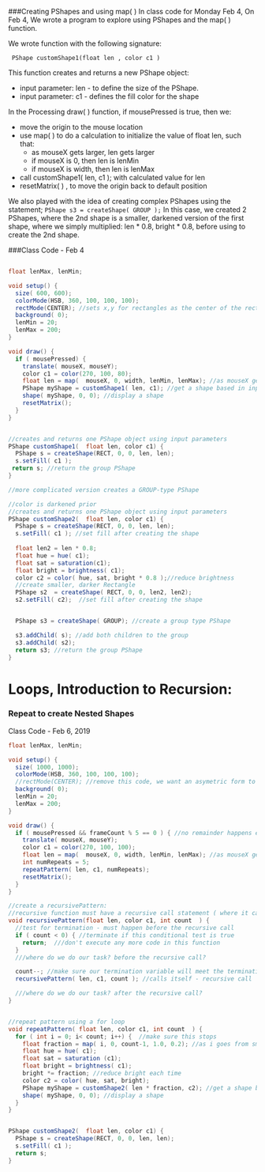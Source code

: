 ###Creating PShapes and using map( )
In class code for Monday Feb 4, 
On Feb 4, We wrote a program to explore using PShapes and the map( ) function.  

We wrote function with the following signature:
 
 ` PShape customShape1(float len , color c1 )` 
 
 This function creates and returns a new PShape object:
   
   - input parameter: len - to define the size of the PShape.
   - input parameter: c1 - defines the fill color for the shape
 
In the Processing draw( ) function, if mousePressed is true, then we:
   - move the origin to the mouse location
   - use map( ) to do a calculation to initialize the value of float len, such that:
     - as mouseX gets larger, len gets larger 
     - if mouseX is 0, then len is lenMin
     - if mouseX is width, then len is lenMax
   - call customShape1(  len, c1 ); with calculated value for len 
   - resetMatrix( ) , to move the origin back to default position
    
 We also played with the idea of creating complex PShapes using the statement; `PShape s3 = createShape( GROUP );`
In this case, we created 2 PShapes, where the 2nd shape is a smaller, darkened version of the first shape, where we simply multiplied: len * 0.8, bright * 0.8, before using to create the 2nd shape.

###Class Code - Feb 4

```java

float lenMax, lenMin;

void setup() {
  size( 600, 600);
  colorMode(HSB, 360, 100, 100, 100);
  rectMode(CENTER); //sets x,y for rectangles as the center of the rectangle
  background( 0);
  lenMin = 20;
  lenMax = 200;
}

void draw() {
  if ( mousePressed) {
    translate( mouseX, mouseY);
    color c1 = color(270, 100, 80);
    float len = map(  mouseX, 0, width, lenMin, lenMax); //as mouseX gets bigger, len gets bigger
    PShape myShape = customShape1( len, c1); //get a shape based in input values: float len, color c1
    shape( myShape, 0, 0); //display a shape
    resetMatrix();
  }
}


//creates and returns one PShape object using input parameters
PShape customShape1(  float len, color c1) {
  PShape s = createShape(RECT, 0, 0, len, len);
  s.setFill( c1 );
 return s; //return the group PShape
}

//more complicated version creates a GROUP-type PShape

//color is darkened prior
//creates and returns one PShape object using input parameters
PShape customShape2(  float len, color c1) {
  PShape s = createShape(RECT, 0, 0, len, len);
  s.setFill( c1 ); //set fill after creating the shape
  
  float len2 = len * 0.8;
  float hue = hue( c1);
  float sat = saturation(c1);
  float bright = brightness( c1);
  color c2 = color( hue, sat, bright * 0.8 );//reduce brightness
  //create smaller, darker Rectangle
  PShape s2  = createShape( RECT, 0, 0, len2, len2);
  s2.setFill( c2);  //set fill after creating the shape


  PShape s3 = createShape( GROUP); //create a group type PShape

  s3.addChild( s); //add both children to the group
  s3.addChild( s2);
  return s3; //return the group PShape
}


```

# Loops, Introduction to Recursion:  
### Repeat to create Nested Shapes

Class Code - Feb 6, 2019



```java
float lenMax, lenMin;

void setup() {
  size( 1000, 1000);
  colorMode(HSB, 360, 100, 100, 100);
  //rectMode(CENTER); //remove this code, we want an asymetric form to create interesting patterns
  background( 0);
  lenMin = 20;
  lenMax = 200;
}

void draw() {
  if ( mousePressed && frameCount % 5 == 0 ) { //no remainder happens every 10 frames
    translate( mouseX, mouseY);
    color c1 = color(270, 100, 100);
    float len = map(  mouseX, 0, width, lenMin, lenMax); //as mouseX gets bigger, len gets bigger
    int numRepeats = 5;
    repeatPattern( len, c1, numRepeats);
    resetMatrix();
  }
}

//create a recursivePattern: 
//recursive function must have a recursive call statement ( where it calls itself)
void recursivePattern(float len, color c1, int count  ) {
  //test for termination - must happen before the recursive call
  if ( count < 0) { //terminate if this conditional test is true
    return;  ///don't execute any more code in this function
  }
  ///where do we do our task? before the recursive call?

  count--; //make sure our termination variable will meet the termination stop condition
  recursivePattern( len, c1, count ); //calls itself - recursive call

  ///where do we do our task? after the recursive call?
}


//repeat pattern using a for loop
void repeatPattern( float len, color c1, int count  ) {
  for ( int i = 0; i< count; i++) {  //make sure this stops
    float fraction = map( i, 0, count-1, 1.0, 0.2); //as i goes from small to big, len should go from big to small
    float hue = hue( c1);
    float sat = saturation (c1);
    float bright = brightness( c1);
    bright *= fraction; //reduce bright each time 
    color c2 = color( hue, sat, bright);
    PShape myShape = customShape2( len * fraction, c2); //get a shape based in input values: float len, color c1
    shape( myShape, 0, 0); //display a shape
  }
}


PShape customShape2(  float len, color c1) {
  PShape s = createShape(RECT, 0, 0, len, len);
  s.setFill( c1 );
  return s;
}


```



